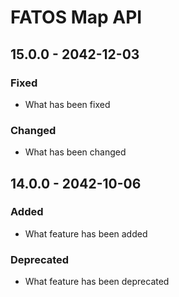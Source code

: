 # FATOS Map API

## 15.0.0 - 2042-12-03

### Fixed

* What has been fixed

### Changed

* What has been changed

## 14.0.0 - 2042-10-06

### Added

* What feature has been added

### Deprecated

* What feature has been deprecated

